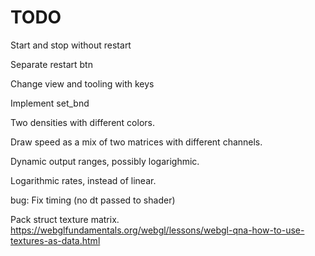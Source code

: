 # TODO

Start and stop without restart

Separate restart btn

Change view and tooling with keys

Implement set_bnd

Two densities with different colors.

Draw speed as a mix of two matrices with different channels.

Dynamic output ranges, possibly logarighmic.

Logarithmic rates, instead of linear.

bug: Fix timing (no dt passed to shader)

Pack struct texture matrix.
https://webglfundamentals.org/webgl/lessons/webgl-qna-how-to-use-textures-as-data.html
